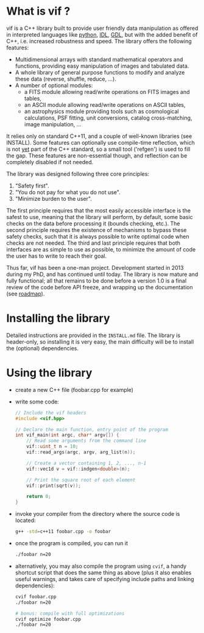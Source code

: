 # What is vif ?

vif is a C++ library built to provide user friendly data manipulation as offered in interpreted languages like [python], [IDL], [GDL], but with the added benefit of C++, i.e. increased robustness and speed. The library offers the following features:

 - Multidimensional arrays with standard mathematical operators and
   functions, providing easy manipulation of images and tabulated data.
 - A whole library of general purpose functions to modify and analyze these data (reverse, shuffle, reduce, ...).
 - A number of optional modules:
    - a FITS module allowing read/write operations on FITS images and tables,
    - an ASCII module allowing read/write operations on ASCII tables,
    - an astrophysics module providing tools such as cosmological calculations,
   PSF fitting, unit conversions, catalog cross-matching, image manipulation, ...

It relies only on standard C++11, and a couple of well-known libraries (see INSTALL). Some features can optionally use compile-time reflection, which is not [yet] part of the C++ standard, so a small tool ('refgen') is used to fill the gap. These features are non-essential though, and reflection can be completely disabled if not needed.

The library was designed following three core principles:
 1. "Safety first".
 2. "You do not pay for what you do not use".
 3. "Minimize burden to the user".

The first principle requires that the most easily accessible interface is the safest to use, meaning that the library will perform, by default, some basic checks on the data before processing it (bounds checking, etc.). The second principle requires the existence of mechanisms to bypass these safety checks, such that it is always possible to write optimal code when checks are not needed. The third and last principle requires that both interfaces are as simple to use as possible, to minimize the amount of code the user has to write to reach their goal.

Thus far, vif has been a one-man project. Development started in 2013 during my PhD, and has continued until today. The library is now mature and fully functional; all that remains to be done before a version 1.0 is a final review of the code before API freeze, and wrapping up the documentation (see [roadmap]).

[python]: https://www.python.org/
[IDL]: http://www.exelisvis.com/ProductsServices/IDL.aspx
[GDL]: http://gnudatalanguage.sourceforge.net/
[cling]: http://root.cern.ch/drupal/content/cling
[yet]: https://groups.google.com/a/isocpp.org/forum/#!forum/reflection
[roadmap]: https://github.com/cschreib/vif/projects/1


# Installing the library

Detailed instructions are provided in the ``INSTALL.md`` file. The library is header-only, so installing it is very easy, the main difficulty will be to install the (optional) dependencies.


# Using the library

 - create a new C++ file (foobar.cpp for example)
 - write some code:

   ```cpp
   // Include the vif headers
   #include <vif.hpp>

   // Declare the main function, entry point of the program
   int vif_main(int argc, char* argv[]) {
       // Read some arguments from the command line
       vif::uint_t n = 10;
       vif::read_args(argc, argv, arg_list(n));

       // Create a vector containing 1, 2, ..., n-1
       vif::vec1d v = vif::indgen<double>(n);

       // Print the square root of each element
       vif::print(sqrt(v));

       return 0;
   }
   ```

 - invoke your compiler from the directory where the source code is
   located:

   ```bash
   g++ -std=c++11 foobar.cpp -o foobar
   ```

 - once the program is compiled, you can run it

   ```bash
   ./foobar n=20
   ```

 - alternatively, you may also compile the program using ``cvif``, a handy shortcut
   script that does the same thing as above (plus it also enables useful warnings,
   and takes care of specifying include paths and linking dependencies):

   ```bash
   cvif foobar.cpp
   ./foobar n=20

   # bonus: compile with full optimizations
   cvif optimize foobar.cpp
   ./foobar n=20
   ```
